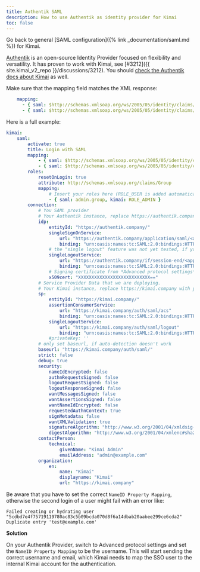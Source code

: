 ```yaml
---
title: Authentik SAML
description: How to use Authentik as identity provider for Kimai
toc: false
---
```


Go back to general [SAML configuration]({% link _documentation/saml.md %}) for Kimai.

[Authentik](https://goauthentik.io) is an open-source Identity Provider focused on flexibility and versatility.
It has proven to work with Kimai, see [#3212]({{ site.kimai_v2_repo }}/discussions/3212).
You should [check the Authentik docs about Kimai](https://goauthentik.io/integrations/services/kimai/) as well.

Make sure that the mapping field matches the XML response:

```yaml
    mapping:
      - { saml: $http://schemas.xmlsoap.org/ws/2005/05/identity/claims/emailaddress, kimai: email }
      - { saml: $http://schemas.xmlsoap.org/ws/2005/05/identity/claims/name, kimai: alias }
```

Here is a full example:
```yaml
kimai:
    saml:
        activate: true
        title: Login with SAML
        mapping:
            - { saml: $http://schemas.xmlsoap.org/ws/2005/05/identity/claims/emailaddress, kimai: email }
            - { saml: $http://schemas.xmlsoap.org/ws/2005/05/identity/claims/name, kimai: alias }
        roles:
            resetOnLogin: true
            attribute: http://schemas.xmlsoap.org/claims/Group
            mapping:
                # Insert your roles here (ROLE_USER is added automatically)
                - { saml: admin.group, kimai: ROLE_ADMIN }
        connection:
            # You SAML provider
            # Your Authentik instance, replace https://authentik.company with your authentik URL
            idp:
                entityId: "https://authentik.company/"
                singleSignOnService:
                    url: "https://authentik.company/application/saml/<application-slug>/sso/binding/redirect/"
                    binding: "urn:oasis:names:tc:SAML:2.0:bindings:HTTP-Redirect"
                # the "single logout" feature was not yet tested, if you want to help, please let me know!
                singleLogoutService:
                    url: "https://authentik.company/if/session-end/<application-slug>/"
                    binding: "urn:oasis:names:tc:SAML:2.0:bindings:HTTP-Redirect"
                # Signing certificate from *Advanced protocol settings*
                x509cert: "XXXXXXXXXXXXXXXXXXXXXXXXXXX=="
            # Service Provider Data that we are deploying.
            # Your Kimai instance, replace https://kimai.company with your Kimai URL
            sp:
                entityId: "https://kimai.company/"
                assertionConsumerService:
                    url: "https://kimai.company/auth/saml/acs"
                    binding: "urn:oasis:names:tc:SAML:2.0:bindings:HTTP-POST"
                singleLogoutService:
                    url: "https://kimai.company/auth/saml/logout"
                    binding: "urn:oasis:names:tc:SAML:2.0:bindings:HTTP-Redirect"
                #privateKey: ''
            # only set baseurl, if auto-detection doesn't work
            baseurl: "https://kimai.company/auth/saml/"
            strict: false
            debug: true
            security:
                nameIdEncrypted: false
                authnRequestsSigned: false
                logoutRequestSigned: false
                logoutResponseSigned: false
                wantMessagesSigned: false
                wantAssertionsSigned: false
                wantNameIdEncrypted: false
                requestedAuthnContext: true
                signMetadata: false
                wantXMLValidation: true
                signatureAlgorithm: "http://www.w3.org/2001/04/xmldsig-more#rsa-sha256"
                digestAlgorithm: "http://www.w3.org/2001/04/xmlenc#sha256"
            contactPerson:
                technical:
                    givenName: "Kimai Admin"
                    emailAddress: "admin@example.com"
            organization:
                en:
                    name: "Kimai"
                    displayname: "Kimai"
                    url: "https://kimai.company"
```

Be aware that you have to set the correct `NameID Property Mapping`, otherwise the second login of a user might fail with an error like:
```
Failed creating or hydrating user "5cdbd7e4f75719119780ac83c5b09bcda070d8f6a14dbab20aabee299ce6cda2"
Duplicate entry 'test@example.com'
```

**Solution**

On your Authentik Provider, switch to Advanced protocol settings and set the `NameID Property Mapping` to be the username. 
This will start sending the correct username and email, which Kimai needs to map the SSO user to the internal Kimai account for the authentication.


